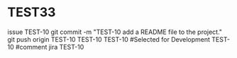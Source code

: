 # TEST33
issue TEST-10
git commit -m "TEST-10 add a README file to the project."
git push origin <branchname>
TEST-10
TEST-10
TEST-10 #Selected for Development
TEST-10 #comment jira
TEST-10
